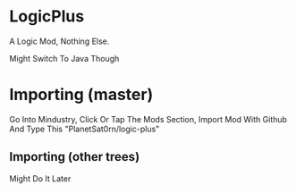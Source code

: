 # LogicPlus
A Logic Mod, Nothing Else.

Might Switch To Java Though

# Importing (master)

Go Into Mindustry, Click Or Tap The Mods Section, Import Mod With Github And Type This "PlanetSat0rn/logic-plus"

## Importing (other trees)

Might Do It Later
